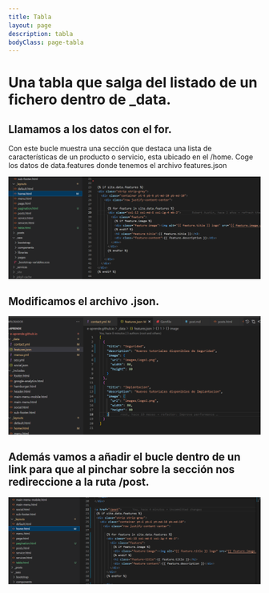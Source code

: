 ```yaml
---
title: Tabla
layout: page
description: tabla
bodyClass: page-tabla
---
```



# Una tabla que salga del listado de un fichero dentro de _data.



## Llamamos a los datos con el for.

Con este bucle muestra una sección que destaca una lista de características de un producto o servicio, esta ubicado en el /home. Coge los datos de data.features donde tenemos el archivo features.json

![Tabla](/images/tabla.png)


## Modificamos el archivo .json.
![Menu](/images/tabla2.png)

## Además vamos a añadir el bucle dentro de un link para que al pinchar sobre la sección nos redireccione a la ruta /post.
![Menu](/images/tabla3.png)